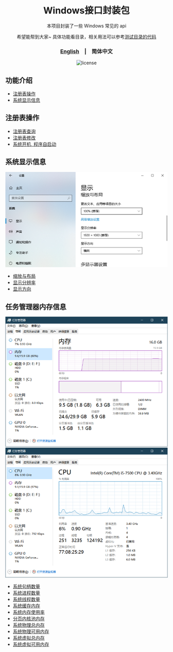 

<div align="center">
  <h1>Windows接口封装包</h1>
  <p>本项目封装了一些 Windows 常见的 api</p>
  <p>
    希望能帮到大家~
    具体功能看目录，相关用法可以参考<span><a href="./Test">测试目录的代码</a></span>
  </p>
  <p>
    <h3><a href="./README.md">English</a>&emsp;|&emsp;<span>简体中文</span></h3>
  </p>
  <p>
    <img src="https://img.shields.io/github/license/MrHulu/WindowApiPackage" alt="license">
  </p>
</div>

## 功能介绍

- [注册表操作](#注册表操作)
- [系统显示信息](#系统显示信息)

## 注册表操作

- [注册表查询](./Src/WinReg/WinRegUtil.h "WinRegUtil")
- [注册表修改](./Src/WinReg/WinRegUtil.h "WinRegUtil")
- [系统开机, 程序自启动](./Src/WinReg/WinRegUtil.h. "WinRegUtil")

## 系统显示信息

<img src="./Data/images/SystemDisplayInfo_zh-CN.png" alt="显示">

- [缩放与布局](./Src/WinSystemInfo/WinSystemDisplayInfoUtil.h "WinSystemDisplayInfoUtil")
- [显示分辨率](./Src/WinSystemInfo/WinSystemDisplayInfoUtil.h "WinSystemDisplayInfoUtil")
- [显示方向](./Src/WinSystemInfo/WinSystemDisplayInfoUtil.h "WinSystemDisplayInfoUtil")

## 任务管理器内存信息

<img src="./Data/images/Memory_zh-CN.png" alt="内存">
<img src="./Data/images/CPU_zh-CN.png" alt="CPU">

- [系统句柄数量](./Src/WinSystemInfo/WinSystemMemoryStatusInfoUtil.h "WinSystemMemoryStatusInfoUtil")
- [系统进程数量](./Src/WinSystemInfo/WinSystemMemoryStatusInfoUtil.h "WinSystemMemoryStatusInfoUtil")
- [系统线程数量](./Src/WinSystemInfo/WinSystemMemoryStatusInfoUtil.h "WinSystemMemoryStatusInfoUtil")
- [系统缓存内存](./Src/WinSystemInfo/WinSystemMemoryStatusInfoUtil.h "WinSystemMemoryStatusInfoUtil")
- [系统内存使用率](./Src/WinSystemInfo/WinSystemMemoryStatusInfoUtil.h "WinSystemMemoryStatusInfoUtil")
- [分页内核池内存](./Src/WinSystemInfo/WinSystemMemoryStatusInfoUtil.h "WinSystemMemoryStatusInfoUtil")
- [系统物理总内存](./Src/WinSystemInfo/WinSystemMemoryStatusInfoUtil.h "WinSystemMemoryStatusInfoUtil")
- [系统物理可用内存](./Src/WinSystemInfo/WinSystemMemoryStatusInfoUtil.h "WinSystemMemoryStatusInfoUtil")
- [系统虚拟总内存](./Src/WinSystemInfo/WinSystemMemoryStatusInfoUtil.h "WinSystemMemoryStatusInfoUtil")
- [系统虚拟可用内存](./Src/WinSystemInfo/WinSystemMemoryStatusInfoUtil.h "WinSystemMemoryStatusInfoUtil")

